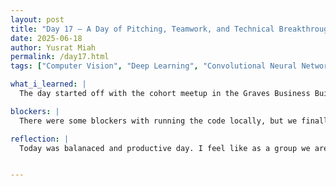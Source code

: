 ```yaml
---
layout: post
title: "Day 17 – A Day of Pitching, Teamwork, and Technical Breakthroughs"
date: 2025-06-18
author: Yusrat Miah
permalink: /day17.html
tags: ["Computer Vision", "Deep Learning", "Convolutional Neural Networks", "Tensor Flow"]

what_i_learned: |
  The day started off with the cohort meetup in the Graves Business Building. Dr. Mack reminded us of some expectations, such as writing thoughtful blog posts, arriving and leaving the research lab on time, reviewing the guidelines for the weekly video, and preparing for the upcoming Midsummer Symposium presentation that will take place on Friday, June 27, 2025. After reviewing expectations, we did our first group activity, which was to come up with a 30-second pitch for our project. The interesting part of this activity was that in our 30-second speech, we were not allowed to include any words from our project title, since the main objective was for our high school teacher to guess our group's project. Our group came up with the following pitch: "Our project leverages computer vision and deep learning by utilizing different convolutional neural networks to observe facial cues such as eye position and yawning to enhance transportation safety." When we practiced our pitch in front of the cohort, we did it flawlessly. I mention this because we genuinely put in a lot of effort, first by combining our ideas and then timing the delivery to see what could be added or removed. Next, we did another group activity called Lost at Sea, in which we were given a list of 15 items and asked to rank them from most to least important. As a group, we prioritized food items to ensure that individuals would be nourished and survive the hardship of being stranded at sea. Later in the morning and into the afternoon, we were introduced to our assigned high school teacher. It was great getting to know Eneaya, and I walked her around the north side of the Morgan campus to show her around. This gave me a chance to get to know her better. I learned that she teaches AP Language and 10th-grade English and is from upstate New York. We also did a fun icebreaker with her where we each listed three favorite songs: one from childhood, one from middle or high school, and one current favorite. Once we got settled in the lab, I took screenshots of the results from the model I had been running overnight on a workstation. I spent some time interpreting the data and found that the model had slightly improved in accuracy. I then set up two more runs, which I will let run overnight. My team member Michelle and I were able to get Google Colab to run locally on our designated workstation by creating a new Conda environment and redownloading all the packages and libraries from scratch. This was a great example of collaboration, as we both helped each other and learned the importance of software version control, especially since not all versions of Python work with all versions of TensorFlow. Additionally, I made progress on my literature review by finding more papers on SCOPUS. I plan to read and annotate them after work today. I also learned how to maximize the performance of the Intel(R) Iris(R) Xe Graphics card on my personal laptop by updating the drivers and tweaking GPU utilization, frequency, voltage, and power metrics (I increased each to either the maximum or the 95th/99th percentile). This helped reduce the time per epoch when running the model.

blockers: |
  There were some blockers with running the code locally, but we finally reoslved them after 3 days of dealing the issues!

reflection: |
  Today was balanaced and productive day. I feel like as a group we are more comfortable with synthesizing our ideas together and come up with things that are meaningful. I really enjoyed getting to know our high school teacher and having a group discussion everyone on our team (grad mentor included). My goal for tommorrow is to bring my data from the model runs together and compare/contrasts the findings. 


---
```

